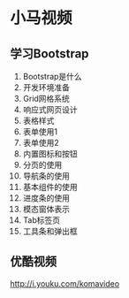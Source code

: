 小马视频
=======

## 学习Bootstrap

1. Bootstrap是什么
2. 开发环境准备
3. Grid网格系统
4. 响应式网页设计
5. 表格样式
6. 表单使用1
7. 表单使用2
8. 内置图标和按钮
9. 分页的使用
10. 导航条的使用
11. 基本组件的使用
12. 进度条的使用
13. 模态窗体表示
14. Tab标签页
15. 工具条和弹出框

## 优酷视频

http://i.youku.com/komavideo
